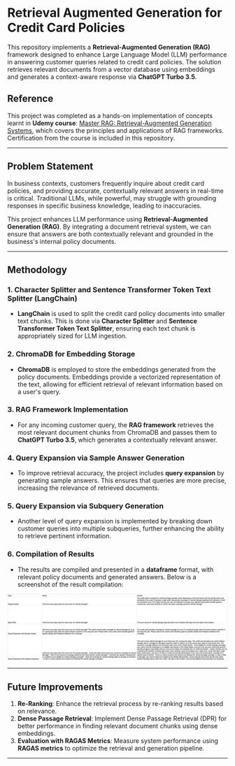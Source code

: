 # Retrieval Augmented Generation for Credit Card Policies

This repository implements a **Retrieval-Augmented Generation (RAG)** framework designed to enhance Large Language Model (LLM) performance in answering customer queries related to credit card policies. The solution retrieves relevant documents from a vector database using embeddings and generates a context-aware response via **ChatGPT Turbo 3.5**.

## Reference
This project was completed as a hands-on implementation of concepts learnt in **Udemy course**: [Master RAG: Retrieval-Augmented Generation Systems](https://www.udemy.com/course/retrieval-augmented-gen/), which covers the principles and applications of RAG frameworks. Certification from the course is included in this repository.

---

## Problem Statement
In business contexts, customers frequently inquire about credit card policies, and providing accurate, contextually relevant answers in real-time is critical. Traditional LLMs, while powerful, may struggle with grounding responses in specific business knowledge, leading to inaccuracies.

This project enhances LLM performance using **Retrieval-Augmented Generation (RAG)**. By integrating a document retrieval system, we can ensure that answers are both contextually relevant and grounded in the business's internal policy documents.

---

## Methodology

### 1. **Character Splitter and Sentence Transformer Token Text Splitter (LangChain)**
- **LangChain** is used to split the credit card policy documents into smaller text chunks. This is done via **Character Splitter** and **Sentence Transformer Token Text Splitter**, ensuring each text chunk is appropriately sized for LLM ingestion.

### 2. **ChromaDB for Embedding Storage**
- **ChromaDB** is employed to store the embeddings generated from the policy documents. Embeddings provide a vectorized representation of the text, allowing for efficient retrieval of relevant information based on a user's query.

### 3. **RAG Framework Implementation**
- For any incoming customer query, the **RAG framework** retrieves the most relevant document chunks from ChromaDB and passes them to **ChatGPT Turbo 3.5**, which generates a contextually relevant answer.

### 4. **Query Expansion via Sample Answer Generation**
- To improve retrieval accuracy, the project includes **query expansion** by generating sample answers. This ensures that queries are more precise, increasing the relevance of retrieved documents.

### 5. **Query Expansion via Subquery Generation**
- Another level of query expansion is implemented by breaking down customer queries into multiple subqueries, further enhancing the ability to retrieve pertinent information.

### 6. **Compilation of Results**
- The results are compiled and presented in a **dataframe** format, with relevant policy documents and generated answers. Below is a screenshot of the result compilation:

![Results Compilation](results_compilation.png)

---

## Future Improvements

1. **Re-Ranking**: Enhance the retrieval process by re-ranking results based on relevance.
2. **Dense Passage Retrieval**: Implement Dense Passage Retrieval (DPR) for better performance in finding relevant document chunks using dense embeddings.
3. **Evaluation with RAGAS Metrics**: Measure system performance using **RAGAS metrics** to optimize the retrieval and generation pipeline.

---
